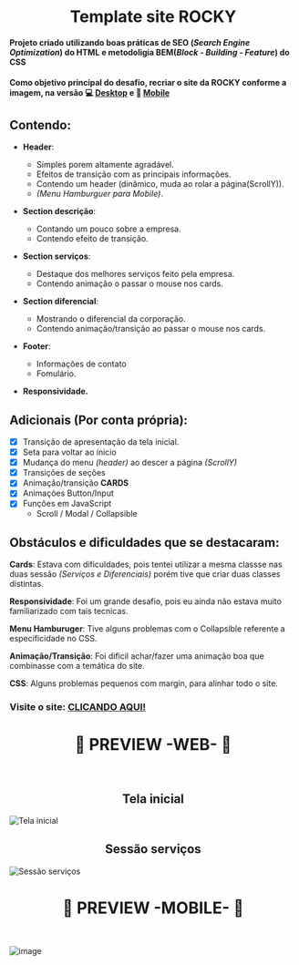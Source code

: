 <h1 align="center"> Template site ROCKY</h1>

#### Projeto criado utilizando boas práticas de **SEO (_Search Engine Optimization_) do HTML** e metodoligia **BEM(_Block - Building - Feature_) do CSS**
#### Como objetivo principal do desafio, recriar o site da **ROCKY** conforme a imagem, na versão 💻 [Desktop](https://xd.adobe.com/view/353c26e5-a732-4006-9baa-3d162bcf519a-606f/?fullscreen) e 📱 [Mobile](https://xd.adobe.com/view/92a21cf8-858d-441c-bbfc-278714787c57-c7f1/?fullscreen)


## Contendo: 
 - **Header**:
    - Simples porem altamente agradável.
    - Efeitos de transição com as principais informações.
    - Contendo um header (dinâmico, muda ao rolar a página(ScrollY)).
    - _(Menu Hamburguer para Mobile)_.
    
 - **Section descrição**:
    - Contando um pouco sobre a empresa.
    - Contendo efeito de transição.
    
 - **Section serviços**:
    - Destaque dos melhores serviços feito pela empresa.
    - Contendo animação o passar o mouse nos cards.
    
 - **Section diferencial**:
    - Mostrando o diferencial da corporação.
    - Contendo animação/transição ao passar o mouse nos cards.
    
 - **Footer**:
     - Informações de contato
     - Fomulário. 
   
  - **Responsividade.**

## Adicionais (Por conta própria): 
  - [x] Transição de apresentação da tela inicial.
  - [x] Seta para voltar ao ínicio
  - [x] Mudança do menu _(header)_ ao descer a página _(ScrollY)_
  - [X] Transições de seções 
  - [X] Animação/transição **CARDS** 
  - [X] Animações Button/Input
  - [X] Funções em JavaScript
    - Scroll / Modal / Collapsible

## Obstáculos e dificuldades que se destacaram:
**Cards**: 
 Estava com dificuldades, pois tentei utilizar a mesma classse nas duas sessão _(Serviços e Diferenciais)_ porém tive que criar duas classes distintas.

**Responsividade**:
 Foi um grande desafio, pois eu ainda não estava muito familiarizado com tais tecnicas.
 
**Menu Hamburuger**: 
 Tive alguns problemas com o Collapsible referente a especificidade no CSS.
 
 **Animação/Transição**:
  Foi dificil achar/fazer uma animação boa que combinasse com a temática do site.
 
 **CSS**:
  Alguns problemas pequenos com margin, para alinhar todo o site.

### Visite o site: [CLICANDO AQUI!](https://project-rocky.netlify.app/)

<h1 align='center'>📌 PREVIEW -WEB- 📌</h1> </br>

<h2 align='center'>Tela inicial</h2>

![Tela inicial](https://user-images.githubusercontent.com/69824782/111724384-e6b8f700-8843-11eb-8782-afb116c03635.png)

<h2 align='center'>Sessão serviços</h2>

![Sessão serviços](https://user-images.githubusercontent.com/69824782/112097438-cad48e80-8b7e-11eb-96fc-858f02dffb4a.png)

<h1 align='center'>📌 PREVIEW -MOBILE- 📌</h1> </br>

![image](https://user-images.githubusercontent.com/69824782/112384507-46445600-8ccd-11eb-8044-9a2237243a52.png)
